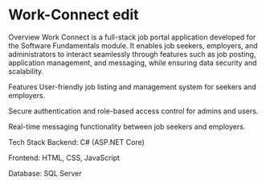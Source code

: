 # Work-Connect edit

Overview
Work Connect is a full-stack job portal application developed for the Software Fundamentals module. It enables job seekers, employers, and administrators to interact seamlessly through features such as job posting, application management, and messaging, while ensuring data security and scalability.

Features
User-friendly job listing and management system for seekers and employers.

Secure authentication and role-based access control for admins and users.

Real-time messaging functionality between job seekers and employers.

Tech Stack
Backend: C# (ASP.NET Core)

Frontend: HTML, CSS, JavaScript

Database: SQL Server

